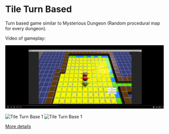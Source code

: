 # Tile Turn Based

Turn based game similar to Mysterious Dungeon (Random procedural map for every dungeon).

Video of gameplay:

[![Backyard Pond Video](/static/pictures/TileTurnBasedThumbnail.jpg?raw=true)](https://www.youtube.com/watch?v=RdtvG_-tBYk)

![Tile Turn Base 1](https://anditjong.files.wordpress.com/2015/08/4.jpg)
![Tile Turn Base 1](https://anditjong.files.wordpress.com/2015/08/5.jpg)

[More details](https://anditjong.wordpress.com/2015/08/15/random-map-generator/)